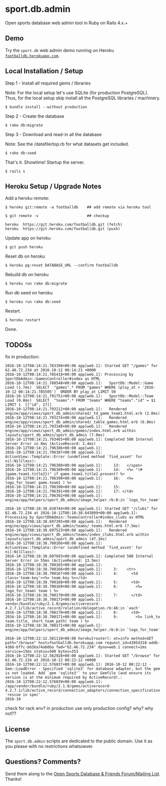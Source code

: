 # sport.db.admin

Open sports database web admin tool in Ruby on Rails 4.x.+


## Demo

Try the `sport.db` web admin demo running
on Heroku [`footballdb.herokuapp.com`](http://footballdb.herokuapp.com).


## Local Installation / Setup

Step 1 - Install all required gems / libraries

Note: For the local setup let's use SQLite (for production PostgreSQL).
Thus, for the local setup skip install all the PostgreSQL libraries / machinery.

```
$ bundle install --without production
```

Step 2 - Create the database

```
$ rake db:migrate
```

Step 3 - Download and read-in all the database

Note: See the /datafile/top.rb for what datasets get included.

```
$ rake db:seed
```

That's it. Showtime! Startup the server.

```
$ rails s
```


## Heroku Setup / Upgrade Notes

Add a heroku remote:

    $ heroku git:remote -a footballdb    ## add remote via heroku tool

    $ git remote -v                      ## checkup

    heroku  https://git.heroku.com/footballdb.git (fetch)
    heroku  https://git.heroku.com/footballdb.git (push)


Update app on heroku

    $ git push heroku

Reset db on heroku

    $ heroku pg:reset DATABASE_URL --confirm footballdb

Rebuild db on heroku

    $ heroku run rake db:migrate

Run db seed on heroku

    $ heroku run rake db:seed

Restart.

    $ heroku restart

Done.

## TODOSs

fix in production:

```
2016-10-12T08:14:21.783398+00:00 app[web.1]: Started GET "/games" for 62.46.72.234 at 2016-10-12 08:14:21 +0000
2016-10-12T08:14:21.785418+00:00 app[web.1]: Processing by SportDbAdmin::GamesController#index as HTML
2016-10-12T08:14:21.788548+00:00 app[web.1]:   SportDb::Model::Game Load (1.7ms)  SELECT  "games".* FROM "games" WHERE (play_at > '2016-10-12 08:14:21.785505')  ORDER BY play_at LIMIT 50
2016-10-12T08:14:21.791751+00:00 app[web.1]:   SportDb::Model::Team Load (0.8ms)  SELECT  "teams".* FROM "teams" WHERE "teams"."id" = $1 LIMIT 1  [["id", 17]]
2016-10-12T08:14:21.793212+00:00 app[web.1]:   Rendered engine/app/views/sport_db_admin/shared/_td_game_team1.html.erb (2.8ms)
2016-10-12T08:14:21.793274+00:00 app[web.1]:   Rendered engine/app/views/sport_db_admin/shared/_table_games.html.erb (6.8ms)
2016-10-12T08:14:21.793348+00:00 app[web.1]:   Rendered engine/app/views/sport_db_admin/games/index.html.erb within layouts/sport_db_admin/sport_db_admin (7.0ms)
2016-10-12T08:14:21.793465+00:00 app[web.1]: Completed 500 Internal Server Error in 8ms (ActiveRecord: 2.4ms)
2016-10-12T08:14:21.796386+00:00 app[web.1]:
2016-10-12T08:14:21.796387+00:00 app[web.1]: ActionView::Template::Error (undefined method `find_asset' for nil:NilClass):
2016-10-12T08:14:21.796388+00:00 app[web.1]:     13:   </span>
2016-10-12T08:14:21.796389+00:00 app[web.1]:     14:   <%= "(#{game.team1.title2})" if game.team1.title2.present? %>
2016-10-12T08:14:21.796390+00:00 app[web.1]:     16:   <%= logo_for_team( game.team1 ) %>
2016-10-12T08:14:21.796390+00:00 app[web.1]:     15:
2016-10-12T08:14:21.796391+00:00 app[web.1]:     17: </td>
2016-10-12T08:14:21.796392+00:00 app[web.1]:   engine/app/helpers/sport_db_admin/image_helper.rb:8:in `logo_for_team'
```

```
2016-10-12T08:18:38.638744+00:00 app[web.1]: Started GET "/clubs" for 62.46.72.234 at 2016-10-12T08:18:38.643099+00:00 app[web.1]: Processing by SportDbAdmin::TeamsController#index_clubs as HTML
2016-10-12T08:18:38.697395+00:00 app[web.1]:   Rendered engine/app/views/sport_db_admin/teams/_teams.html.erb (7.5ms)
2016-10-12T08:18:38.697523+00:00 app[web.1]:   Rendered engine/app/views/sport_db_admin/teams/index_clubs.html.erb within layouts/sport_db_admin/sport_db_admin (47.1ms)
2016-10-12T08:18:38.700166+00:00 app[web.1]: ActionView::Template::Error (undefined method `find_asset' for nil:NilClass):
2016-10-12T08:18:38.697693+00:00 app[web.1]: Completed 500 Internal Server Error in 55ms (ActiveRecord: 13.5ms)
2016-10-12T08:18:38.700165+00:00 app[web.1]:
2016-10-12T08:18:38.700166+00:00 app[web.1]:     3:    <tr>
2016-10-12T08:18:38.700167+00:00 app[web.1]:     4:      <td class='team-key'><%= team.key %></td>
2016-10-12T08:18:38.700168+00:00 app[web.1]:     5:      <td>
2016-10-12T08:18:38.700169+00:00 app[web.1]:     6:        <%= logo_for_team( team ) %>
2016-10-12T08:18:38.700170+00:00 app[web.1]:     7:      </td>
2016-10-12T08:18:38.700173+00:00 app[web.1]:   vendor/bundle/ruby/2.1.0/gems/activerecord-4.2.7.1/lib/active_record/relation/delegation.rb:46:in `each'
2016-10-12T08:18:38.700170+00:00 app[web.1]:     8:      <td>
2016-10-12T08:18:38.700171+00:00 app[web.1]:     9:        <%= link_to team.title, short_team_path( team ) %>
2016-10-12T08:18:38.700171+00:00 app[web.1]:   engine/app/helpers/sport_db_admin/image_helper.rb:8:in `logo_for_team'
```

```
2016-10-12T08:22:12.581110+00:00 heroku[router]: at=info method=GET path="/browse" host=footballdb.herokuapp.com request_id=4305d318-addb-4368-bffc-b656a74ab0ba fwd="62.46.72.234" dyno=web.1 connect=1ms service=15ms status=500 bytes=353
2016-10-12T08:22:12.562928+00:00 app[web.1]: Started GET "/browse" for 62.46.72.234 at 2016-10-12 08:22:12 +0000
2016-10-12T08:22:12.576037+00:00 app[web.1]: 2016-10-12 08:22:12 - Gem::LoadError - Specified 'sqlite3' for database adapter, but the gem is not loaded. Add `gem 'sqlite3'` to your Gemfile (and ensure its version is at the minimum required by ActiveRecord).:
2016-10-12T08:22:12.576039+00:00 app[web.1]:    /app/vendor/bundle/ruby/2.1.0/gems/activerecord-4.2.7.1/lib/active_record/connection_adapters/connection_specification.rb:177:in `rescue in spec'
2016-10
```

check for rack env? in production use only production config? why? why not??



## License

The `sport.db.admin` scripts are dedicated to the public domain.
Use it as you please with no restrictions whatsoever.

## Questions? Comments?

Send them along to the [Open Sports Database & Friends Forum/Mailing List](http://groups.google.com/group/opensport). Thanks!
